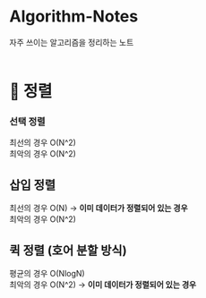 # Algorithm-Notes
자주 쓰이는 알고리즘을 정리하는 노트 <br><br>

# 📌 정렬
### 선택 정렬
최선의 경우 O(N^2)<br>
최악의 경우 O(N^2)

## 삽입 정렬
최선의 경우 O(N) -> **이미 데이터가 정렬되어 있는 경우**<br>
최악의 경우 O(N^2)

## 퀵 정렬 (호어 분할 방식)
평균의 경우 O(NlogN)<br>
최악의 경우 O(N^2) -> **이미 데이터가 정렬되어 있는 경우**
